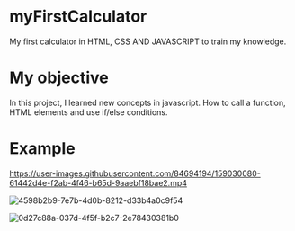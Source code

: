# myFirstCalculator
My first calculator in HTML, CSS AND JAVASCRIPT to train my knowledge.
# My objective
In this project, I learned new concepts in javascript. How to call a function, HTML elements and use if/else conditions.
# Example
https://user-images.githubusercontent.com/84694194/159030080-61442d4e-f2ab-4f46-b65d-9aaebf18bae2.mp4

![4598b2b9-7e7b-4d0b-8212-d33b4a0c9f54](https://user-images.githubusercontent.com/84694194/159040277-23cf10a4-eae7-4dff-8f38-ae4d44098fc1.jpg)

![0d27c88a-037d-4f5f-b2c7-2e78430381b0](https://user-images.githubusercontent.com/84694194/159040145-75343e64-af2a-4e3c-8bd2-55f4cffdc82e.jpg)
